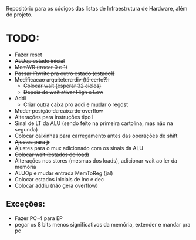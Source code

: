 Repositório para os códigos das listas de Infraestrutura de Hardware, além do projeto.

# TODO:
- Fazer reset
- ~~ALUop estado inicial~~
- ~~MemWR (trocar 0 e 1)~~
- ~~Passar IRwrite pra outro estado (estado1)~~
- ~~Modificacao arquitetura div (tá certo?):~~
    - ~~Colocar wait (esperar 32 ciclos)~~
    - ~~Depois do wait ativar High e Low~~
- Addi
    - Criar outra caixa pro addi e mudar o regdst 
- ~~Mudar posição da caixa do overflow~~
- Alterações para instruções tipo I
- Sinal de LT da ALU (sendo feito na primeira cartolina, mas não na segunda)
- Colocar caixinhas para carregamento antes das operações de shift
- ~~Ajustes para jr~~
- Ajustes para o mux adicionado com os sinais da ALU
- ~~Colocar wait (estados de load)~~
- Alterações nos stores (mesmas dos loads), adicionar wait ao ler da memória
- ALUOp e mudar entrada MemToReg (jal)
- Colocar estados iniciais de Inc e dec
- Colocar addiu (não gera overflow)

## Exceções:
- Fazer PC-4 para EP
- pegar os 8 bits menos significativos da memória, extender e mandar pra pc
